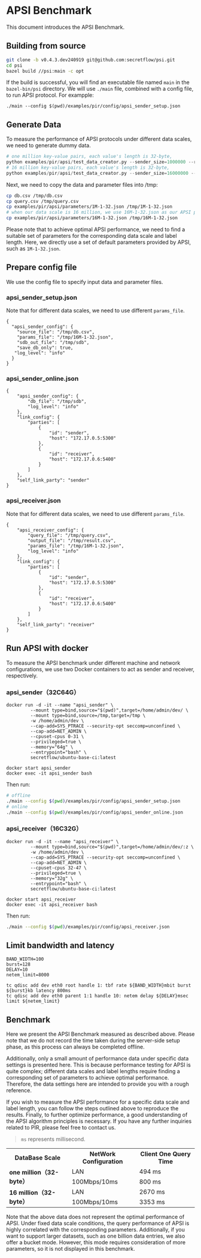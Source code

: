 # APSI Benchmark
This document introduces the APSI Benchmark.

## Building from source
```bash
git clone -b v0.4.3.dev240919 git@github.com:secretflow/psi.git
cd psi
bazel build //psi:main -c opt
```

If the build is successful, you will find an executable file named `main` in the `bazel-bin/psi` directory. We will use `./main` file, combined with a config file, to run APSI protocol. For exampple:

```plain
./main --config $(pwd)/examples/pir/config/apsi_sender_setup.json
```

## Generate Data
To measure the performance of APSI protocols under different data scales, we need to generate dummy data.


```python
# one million key-value pairs, each value's length is 32-byte, 
python examples/pir/apsi/test_data_creator.py --sender_size=1000000 --receiver_size=1 --intersection_size=1 --label_byte_count=32
# 16 million key-value pairs, each value's length is 32-byte, 
python examples/pir/apsi/test_data_creator.py --sender_size=16000000 --receiver_size=1 --intersection_size=1 --label_byte_count=32
```


Next, we need to copy the data and parameter files into /tmp:

```bash
cp db.csv /tmp/db.csv
cp query.csv /tmp/query.csv
cp examples/pir/apsi/parameters/1M-1-32.json /tmp/1M-1-32.json
# when our data scale is 16 million, we use 16M-1-32.json as our APSI parameter.
cp examples/pir/apsi/parameters/16M-1-32.json /tmp/16M-1-32.json
```



Please note that to achieve optimal APSI performance, we need to find a suitable set of parameters for the corresponding data scale and label length. Here, we directly use a set of default parameters provided by APSI, such as `1M-1-32.json`.



## Prepare config file
We use the config file to specify input data and parameter files.

### apsi_sender_setup.json
Note that for different data scales, we need to use different `params_file`.


```plain
{
  "apsi_sender_config": {
    "source_file": "/tmp/db.csv",
    "params_file": "/tmp/16M-1-32.json",
    "sdb_out_file": "/tmp/sdb",
    "save_db_only": true,
   "log_level": "info"
  }
}
```

### apsi_sender_online.json
```plain
{
    "apsi_sender_config": {
        "db_file": "/tmp/sdb",
        "log_level": "info"
    },
    "link_config": {
        "parties": [
            {
                "id": "sender",
                "host": "172.17.0.5:5300"
            },
            {
                "id": "receiver",
                "host": "172.17.0.6:5400"
            }
        ]
    },
    "self_link_party": "sender"
}
```

### apsi_receiver.json
Note that for different data scales, we need to use different `params_file`.

```plain
{
    "apsi_receiver_config": {
        "query_file": "/tmp/query.csv",
        "output_file": "/tmp/result.csv",
        "params_file": "/tmp/16M-1-32.json",
        "log_level": "info"
    },
    "link_config": {
        "parties": [
            {
                "id": "sender",
                "host": "172.17.0.5:5300"
            },
            {
                "id": "receiver",
                "host": "172.17.0.6:5400"
            }
        ]
    },
    "self_link_party": "receiver"
}
```



## Run APSI with docker
To measure the APSI benchmark under different machine and network configurations, we use two Docker containers to act as sender and receiver, respectively.

### **apsi_sender（32C64G）**
```plain
docker run -d -it --name "apsi_sender" \
         --mount type=bind,source="$(pwd)",target=/home/admin/dev/ \
         --mount type=bind,source=/tmp,target=/tmp \
         -w /home/admin/dev \
         --cap-add=SYS_PTRACE --security-opt seccomp=unconfined \
         --cap-add=NET_ADMIN \
         --cpuset-cpus 0-31 \
         --privileged=true \
         --memory="64g" \
         --entrypoint="bash" \
         secretflow/ubuntu-base-ci:latest

docker start apsi_sender
docker exec -it apsi_sender bash
```

Then run: 

```bash
# offline 
./main --config $(pwd)/examples/pir/config/apsi_sender_setup.json
# online
./main --config $(pwd)/examples/pir/config/apsi_sender_online.json
```

### apsi_receiver（16C32G）
```plain
docker run -d -it --name "apsi_receiver" \
         --mount type=bind,source="$(pwd)",target=/home/admin/dev/:z \
         -w /home/admin/dev \
         --cap-add=SYS_PTRACE --security-opt seccomp=unconfined \
         --cap-add=NET_ADMIN \
         --cpuset-cpus 32-47 \
         --privileged=true \
         --memory="32g" \
         --entrypoint="bash" \
         secretflow/ubuntu-base-ci:latest

docker start apsi_receiver
docker exec -it apsi_receiver bash
```

Then run:

```bash
./main --config $(pwd)/examples/pir/config/apsi_receiver.json
```

## Limit bandwidth and latency
```plain
BAND_WIDTH=100
burst=128
DELAY=10
netem_limit=8000

tc qdisc add dev eth0 root handle 1: tbf rate ${BAND_WIDTH}mbit burst ${burst}kb latency 800ms
tc qdisc add dev eth0 parent 1:1 handle 10: netem delay ${DELAY}msec limit ${netem_limit}
```

## Benchmark
Here we present the APSI Benchmark measured as described above. Please note that we do not record the time taken during the server-side setup phase, as this process can always be completed offline.

Additionally, only a small amount of performance data under specific data settings is presented here. This is because performance testing for APSI is quite complex; different data scales and label lengths require finding a corresponding set of parameters to achieve optimal performance. Therefore, the data settings here are intended to provide you with a rough reference.

If you wish to measure the APSI performance for a specific data scale and label length, you can follow the steps outlined above to reproduce the results. Finally, to further optimize performance, a good understanding of the APSI algorithm principles is necessary. If you have any further inquiries related to PIR, please feel free to contact us.

> `ms` represents millisecond.

<table>
    <tr>
        <th>DataBase Scale</th>
        <th>NetWork Configuration</th>
        <th>Client One Query Time</th>
    </tr>
    <tr>
        <td rowspan="2"><strong>one million（32-byte）</strong></td>
        <td>LAN</td>
        <td>494 ms</td>
    </tr>
    <tr>
        <td>100Mbps/10ms</td>
        <td>800 ms</td>
    </tr>
    <tr>
        <td rowspan="2"><strong>16 million（32-byte）</strong></td>
        <td>LAN</td>
        <td>2670 ms</td>
    </tr>
    <tr>
        <td>100Mbps/10ms</td>
        <td>3353 ms</td>
    </tr>
</table>




Note that the above data does not represent the optimal performance of APSI. Under fixed data scale conditions, the query performance of APSI is highly correlated with the corresponding parameters. Additionally, if you want to support larger datasets, such as one billion data entries, we also offer a bucket mode. However, this mode requires consideration of more parameters, so it is not displayed in this benchmark.


